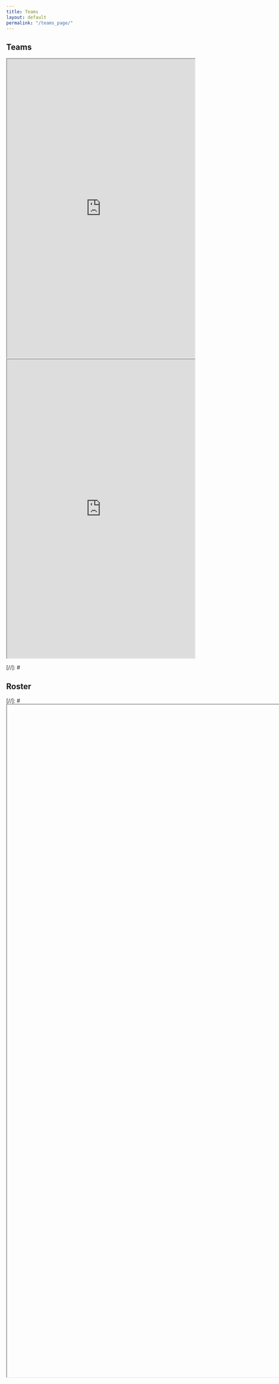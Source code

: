 ```yaml
---
title: Teams
layout: default
permalink: "/teams_page/"
---
```



<style> 
  iframe.teams { width: 100%; height: 800px; overflow: scroll; } 
  iframe.roster { width: 800px; height: 1800px; overflow: scroll; } 
</style>

<h2 id="teams" name="teams">Teams</h2>

<iframe class="teams" src="https://docs.google.com/spreadsheets/d/e/2PACX-1vShOE5m1TdCyeti0xQ6A3LcSefDAgvifLq-_vMl2PMMH8lDr3dCc3XpLImbZJfQzrTb7IIZopADRgSJ/pubhtml?widget=true&amp;headers=false"></iframe>

<iframe class="teams" src="https://docs.google.com/spreadsheets/d/e/2PACX-1vT37K310lq2AdVlnBWYb4tmrX_k4FaYakOiQ9qsscsSBV1wvTAFIEjfvhDr9g1SmoXnuR3O_vylV7IM/pubhtml?widget=true&amp;headers=false"></iframe>


[//]: # <h2 id="roster" name="roster">Roster</h2>

[//]: # <iframe class="roster" src=""></iframe>
